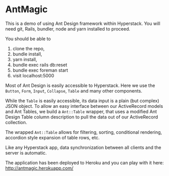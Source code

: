 # AntMagic

This is a demo of using Ant Design framework within Hyperstack.  You will need git, Rails, bundler, node and yarn installed to proceed.

You should be able to

1. clone the repo,
2. bundle install,
3. yarn install,
3. bundle exec rails db:reset
4. bundle exec foreman start
5. visit localhost:5000

Most of Ant Design is easily accessible to Hyperstack.  Here we use the `Button`, `Form`, `Input`, `Collapse`, `Table` and many other components.

While the `Table` is easily accessible, its data input is a plain (but complex) JSON object. To allow an easy interface between our ActiveRecord models and Ant Tables, we build a `Ant::Table` wrapper, that uses
a modified Ant Design Table column description to pull the data out of our ActiveRecord collection.

The wrapped `Ant::Table` allows for filtering, sorting, conditional rendering, accordion style expansion of table rows, etc.

Like any Hyperstack app, data synchronization between all clients and the server is automatic.

The application has been deployed to Heroku and you can play with it here:  http://antmagic.herokuapp.com/
